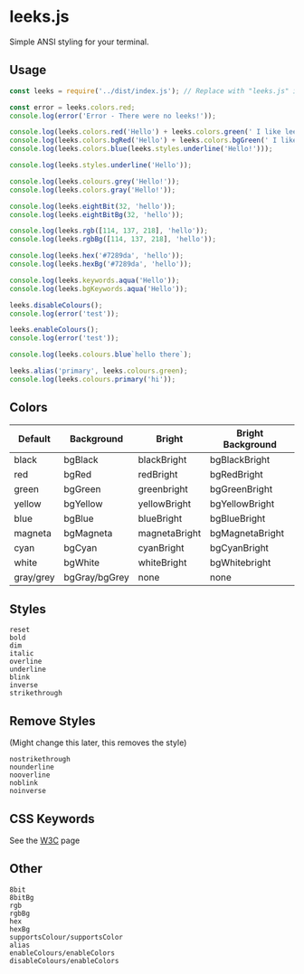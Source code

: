 # leeks.js
Simple ANSI styling for your terminal.

## Usage
```js
const leeks = require('../dist/index.js'); // Replace with "leeks.js" if not using from the Git repository

const error = leeks.colors.red;
console.log(error('Error - There were no leeks!'));

console.log(leeks.colors.red('Hello') + leeks.colors.green(' I like leeks!'));
console.log(leeks.colors.bgRed('Hello') + leeks.colors.bgGreen(' I like leeks!'));
console.log(leeks.colors.blue(leeks.styles.underline('Hello!')));

console.log(leeks.styles.underline('Hello'));

console.log(leeks.colours.grey('Hello!'));
console.log(leeks.colors.gray('Hello!'));

console.log(leeks.eightBit(32, 'hello'));
console.log(leeks.eightBitBg(32, 'hello'));

console.log(leeks.rgb([114, 137, 218], 'hello'));
console.log(leeks.rgbBg([114, 137, 218], 'hello'));

console.log(leeks.hex('#7289da', 'hello'));
console.log(leeks.hexBg('#7289da', 'hello'));

console.log(leeks.keywords.aqua('Hello'));
console.log(leeks.bgKeywords.aqua('Hello'));

leeks.disableColours();
console.log(error('test'));

leeks.enableColours();
console.log(error('test'));

console.log(leeks.colours.blue`hello there`);

leeks.alias('primary', leeks.colours.green);
console.log(leeks.colours.primary('hi'));
```
## Colors

Default | Background | Bright | Bright Background
--- | --- | --- | ---
black | bgBlack | blackBright | bgBlackBright
red | bgRed | redBright | bgRedBright
green | bgGreen | greenbright | bgGreenBright
yellow | bgYellow | yellowBright | bgYellowBright
blue | bgBlue | blueBright | bgBlueBright
magneta | bgMagneta | magnetaBright | bgMagnetaBright
cyan | bgCyan | cyanBright | bgCyanBright
white | bgWhite | whiteBright | bgWhitebright
gray/grey | bgGray/bgGrey | none | none

## Styles
```
reset
bold
dim
italic
overline
underline
blink
inverse
strikethrough
```

## Remove Styles
(Might change this later, this removes the style)

```
nostrikethrough
nounderline
nooverline
noblink
noinverse
```

## CSS Keywords
See the [W3C](https://www.w3.org/wiki/CSS/Properties/color/keywords) page

## Other
```
8bit
8bitBg
rgb
rgbBg
hex
hexBg
supportsColour/supportsColor
alias
enableColours/enableColors
disableColours/enableColors
```